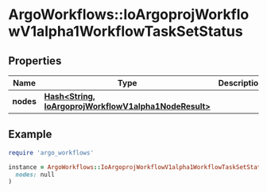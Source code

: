 # ArgoWorkflows::IoArgoprojWorkflowV1alpha1WorkflowTaskSetStatus

## Properties

| Name | Type | Description | Notes |
| ---- | ---- | ----------- | ----- |
| **nodes** | [**Hash&lt;String, IoArgoprojWorkflowV1alpha1NodeResult&gt;**](IoArgoprojWorkflowV1alpha1NodeResult.md) |  | [optional] |

## Example

```ruby
require 'argo_workflows'

instance = ArgoWorkflows::IoArgoprojWorkflowV1alpha1WorkflowTaskSetStatus.new(
  nodes: null
)
```

